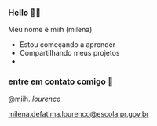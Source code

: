 ### Hello 🦋💜

Meu nome é miih (milena)
- Estou começando a aprender
- Compartilhando meus projetos
- 
### entre em contato comigo 📧
@miih._.lourenco_

milena.defatima.lourenco@escola.pr.gov.br
